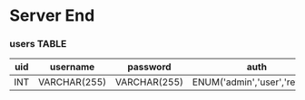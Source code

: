 # Server End

### users  TABLE

| uid  | username     | password     | auth                          |
| ---- | ------------ | ------------ | ----------------------------- |
| INT  | VARCHAR(255) | VARCHAR(255) | ENUM('admin','user','review') |

